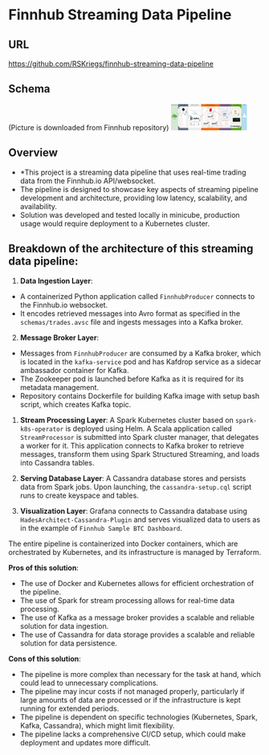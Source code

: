 # Finnhub Streaming Data Pipeline

## URL
https://github.com/RSKriegs/finnhub-streaming-data-pipeline

## Schema
(Picture is downloaded from Finnhub repository)
<img src="workflow.png" width=30% height=30%>

## Overview

* *This project is a streaming data pipeline that uses real-time trading data from the Finnhub.io API/websocket.
* The pipeline is designed to showcase key aspects of streaming pipeline development and architecture, providing low latency, scalability, and availability.
* Solution was developed and tested locally in minicube, production usage would require deployment to a Kubernetes cluster.

## Breakdown of the architecture of this streaming data pipeline:

1. **Data Ingestion Layer**:
* A containerized Python application called `FinnhubProducer` connects to the Finnhub.io websocket.
* It encodes retrieved messages into Avro format as specified in the `schemas/trades.avsc` file and ingests messages into a Kafka broker.

2. **Message Broker Layer**:
* Messages from `FinnhubProducer` are consumed by a Kafka broker, which is located in the `kafka-service` pod and has Kafdrop service as a sidecar ambassador container for Kafka.
* The Zookeeper pod is launched before Kafka as it is required for its metadata management.
* Repository contains Dockerfile for building Kafka image with setup bash script, which creates Kafka topic.

1. **Stream Processing Layer**: A Spark Kubernetes cluster based on `spark-k8s-operator` is deployed using Helm. A Scala application called `StreamProcessor` is submitted into Spark cluster manager, that delegates a worker for it. This application connects to Kafka broker to retrieve messages, transform them using Spark Structured Streaming, and loads into Cassandra tables.

2. **Serving Database Layer**: A Cassandra database stores and persists data from Spark jobs. Upon launching, the `cassandra-setup.cql` script runs to create keyspace and tables.

3. **Visualization Layer**: Grafana connects to Cassandra database using `HadesArchitect-Cassandra-Plugin` and serves visualized data to users as in the example of `Finnhub Sample BTC Dashboard`.

The entire pipeline is containerized into Docker containers, which are orchestrated by Kubernetes, and its infrastructure is managed by Terraform.

**Pros of this solution**:

- The use of Docker and Kubernetes allows for efficient orchestration of the pipeline.
- The use of Spark for stream processing allows for real-time data processing.
- The use of Kafka as a message broker provides a scalable and reliable solution for data ingestion.
- The use of Cassandra for data storage provides a scalable and reliable solution for data persistence.

**Cons of this solution**:

- The pipeline is more complex than necessary for the task at hand, which could lead to unnecessary complications.
- The pipeline may incur costs if not managed properly, particularly if large amounts of data are processed or if the infrastructure is kept running for extended periods.
- The pipeline is dependent on specific technologies (Kubernetes, Spark, Kafka, Cassandra), which might limit flexibility.
- The pipeline lacks a comprehensive CI/CD setup, which could make deployment and updates more difficult.